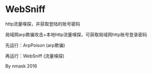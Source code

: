 # WebSniff
http流量嗅探，并获取登陆的账号密码

局域网arp欺骗攻击+本地http流量嗅探，可获取局域网http账号登录密码


先运行：ArpPoison         (arp欺骗)

再运行：WebSniff          (流量嗅探)

By   nmask    2016
